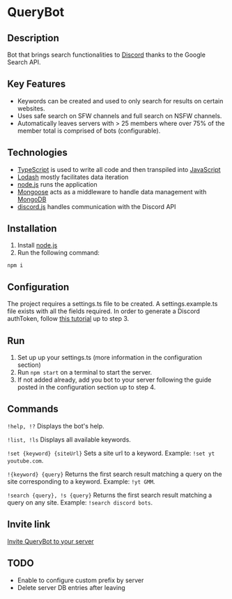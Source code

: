 # QueryBot

## Description

Bot that brings search functionalities to [Discord](https://discordapp.com/) thanks to the Google Search API.

## Key Features

* Keywords can be created and used to only search for results on certain websites.
* Uses safe search on SFW channels and full search on NSFW channels.
* Automatically leaves servers with > 25 members where over 75% of the member total is comprised of bots (configurable).

## Technologies
* [TypeScript](https://www.typescriptlang.org/) is used to write all code and then transpiled into [JavaScript](https://www.javascript.com/)
* [Lodash](https://lodash.com/) mostly facilitates data iteration
* [node.js](https://nodejs.org/) runs the application
* [Mongoose](https://mongoosejs.com/) acts as a middleware to handle data management with [MongoDB](https://www.mongodb.com/)
* [discord.js](https://discord.js.org/#/) handles communication with the Discord API

## Installation

1. Install [node.js](https://nodejs.org/)
2. Run the following command:
```
npm i
```

## Configuration

The project requires a settings.ts file to be created.
A settings.example.ts file exists with all the fields required.
In order to generate a Discord authToken, follow [this tutorial](https://www.digitaltrends.com/gaming/how-to-make-a-discord-bot/) up to step 3.

## Run

1. Set up up your settings.ts (more information in the configuration section)
2. Run `npm start` on a terminal to start the server.
3. If not added already, add you bot to your server following the guide posted in the configuration section up to step 4.

## Commands

`!help, !?`
Displays the bot's help.

`!list, !ls`
Displays all available keywords.

`!set {keyword} {siteUrl}`
Sets a site url to a keyword. Example: `!set yt youtube.com`.

`!{keyword} {query}`
Returns the first search result matching a query on the site corresponding to a keyword. Example: `!yt GMM`.

`!search {query}, !s {query}`
Returns the first search result matching a query on any site. Example: `!search discord bots`.

## Invite link
[Invite QueryBot to your server](https://discordapp.com/oauth2/authorize?client_id=495279079868596225&scope=bot&permissions=18432)

## TODO
* Enable to configure custom prefix by server
* Delete server DB entries after leaving